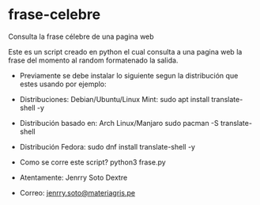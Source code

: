 # frase-celebre
Consulta la frase célebre de una pagina web

Este es un script creado en python
el cual consulta a una pagina web
la frase del momento al random
formatenado la salida.

- Previamente se debe instalar lo siguiente
segun la distribución que estes usando por
ejemplo:

- Distribuciones:  Debian/Ubuntu/Linux Mint:
sudo apt install translate-shell -y

- Distribución basado en: Arch Linux/Manjaro
sudo pacman -S translate-shell

- Distribución Fedora:
sudo dnf install translate-shell -y

- Como se corre este script?
python3 frase.py

- Atentamente: Jenrry Soto Dextre
- Correo: jenrry.soto@materiagris.pe
